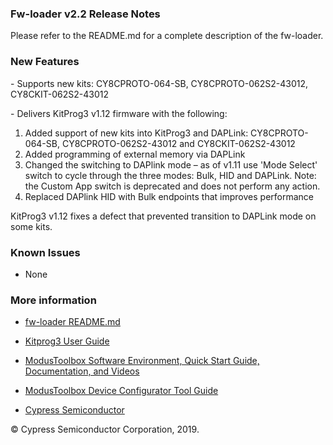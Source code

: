 ### Fw-loader v2.2 Release Notes

Please refer to the README.md for a complete description of the fw-loader.

### New Features

\- Supports new kits: CY8CPROTO-064-SB, CY8CPROTO-062S2-43012,
CY8CKIT-062S2-43012

\- Delivers KitProg3 v1.12 firmware with the following:

1.	Added support of new kits into KitProg3 and DAPLink: CY8CPROTO-064-SB, CY8CPROTO-062S2-43012 and CY8CKIT-062S2-43012
2.	Added programming of external memory via DAPLink 
3.	Changed the switching to DAPlink mode – as of v1.11 use 'Mode Select' switch to cycle through the three modes: Bulk, HID and DAPLink. Note: the Custom App switch is deprecated and does not perform any action.
4.	Replaced DAPlink HID with Bulk endpoints that improves performance

KitProg3 v1.12 fixes a defect that prevented transition to DAPLink mode on some kits.

### Known Issues

-   None

### More information

-   [fw-loader
    README.md](https://github.com/cypresssemiconductorco/Firmware-loader/blob/master/README.md)

-   [Kitprog3 User
    Guide](https://www.cypress.com/documentation/development-kitsboards/kitprog-user-guide)

-   [ModusToolbox Software Environment, Quick Start Guide, Documentation, and
    Videos](https://www.cypress.com/products/modustoolbox-software-environment)

-   [ModusToolbox Device Configurator Tool
    Guide](https://www.cypress.com/ModusToolboxDeviceConfig)

-   [Cypress Semiconductor](http://www.cypress.com)

© Cypress Semiconductor Corporation, 2019.
